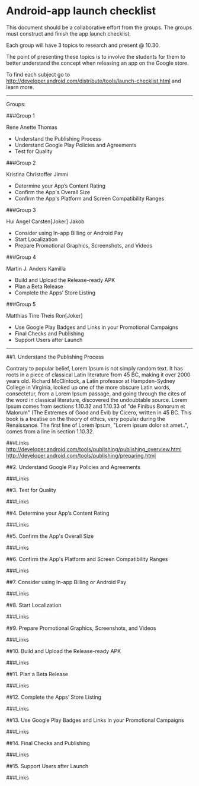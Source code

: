 # Android-app launch checklist


This document should be a collaborative effort from the groups. 
The groups must construct and finish the app launch checklist.

Each group will have 3 topics to research and present @ 10.30.

The point of presenting these topics is to involve the students for them to better understand the concept when releasing an app on the
Google store.

To find each subject go to http://developer.android.com/distribute/tools/launch-checklist.html and learn more. 

-----
Groups:



###Group 1

Rene
Anette
Thomas

* Understand the Publishing Process
* Understand Google Play Policies and Agreements
* Test for Quality

###Group 2

Kristina
Christoffer
Jimmi

* Determine your App’s Content Rating
* Confirm the App's Overall Size
* Confirm the App's Platform and Screen Compatibility Ranges

###Group 3

Hui
Angel
Carsten[Joker]
Jakob

* Consider using In-app Billing or Android Pay
* Start Localization
* Prepare Promotional Graphics, Screenshots, and Videos

###Group 4

Martin J.
Anders
Kamilla

* Build and Upload the Release-ready APK
* Plan a Beta Release
* Complete the Apps’ Store Listing

###Group 5

Matthias
Tine
Theis
Ron[Joker]

* Use Google Play Badges and Links in your Promotional Campaigns
* Final Checks and Publishing
* Support Users after Launch

-----




##1. Understand the Publishing Process

Contrary to popular belief, Lorem Ipsum is not simply random text. It has roots in a piece of classical Latin literature from 45 BC, making it over 2000 years old. Richard McClintock, a Latin professor at Hampden-Sydney College in Virginia, looked up one of the more obscure Latin words, consectetur, from a Lorem Ipsum passage, and going through the cites of the word in classical literature, discovered the undoubtable source. Lorem Ipsum comes from sections 1.10.32 and 1.10.33 of "de Finibus Bonorum et Malorum" (The Extremes of Good and Evil) by Cicero, written in 45 BC. This book is a treatise on the theory of ethics, very popular during the Renaissance. The first line of Lorem Ipsum, "Lorem ipsum dolor sit amet..", comes from a line in section 1.10.32.

###Links
http://developer.android.com/tools/publishing/publishing_overview.html
http://developer.android.com/tools/publishing/preparing.html


##2. Understand Google Play Policies and Agreements

###Links

##3. Test for Quality

###Links


##4. Determine your App’s Content Rating

###Links


##5. Confirm the App's Overall Size

###Links


##6. Confirm the App's Platform and Screen Compatibility Ranges

###Links


##7. Consider using In-app Billing or Android Pay

###Links



##8. Start Localization

###Links


##9. Prepare Promotional Graphics, Screenshots, and Videos

###Links


##10. Build and Upload the Release-ready APK

###Links



##11. Plan a Beta Release

###Links

##12. Complete the Apps’ Store Listing

###Links


##13. Use Google Play Badges and Links in your Promotional Campaigns

###Links


##14. Final Checks and Publishing

###Links


##15. Support Users after Launch

###Links






